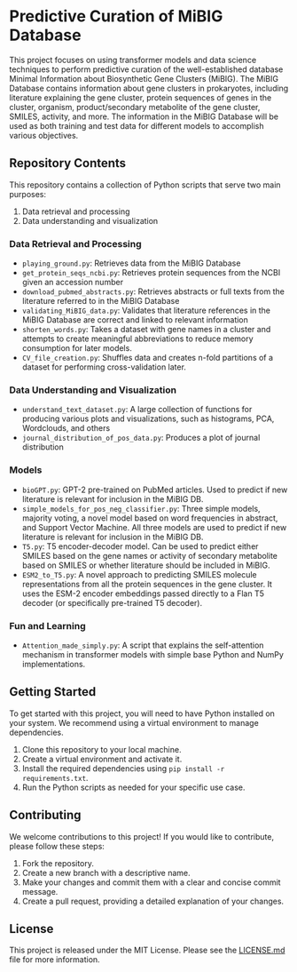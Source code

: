 # Predictive Curation of MiBIG Database

This project focuses on using transformer models and data science techniques to perform predictive curation of the well-established database Minimal Information about Biosynthetic Gene Clusters (MiBIG). The MiBIG Database contains information about gene clusters in prokaryotes, including literature explaining the gene cluster, protein sequences of genes in the cluster, organism, product/secondary metabolite of the gene cluster, SMILES, activity, and more. The information in the MiBIG Database will be used as both training and test data for different models to accomplish various objectives.

## Repository Contents

This repository contains a collection of Python scripts that serve two main purposes:

1. Data retrieval and processing
2. Data understanding and visualization

### Data Retrieval and Processing

- `playing_ground.py`: Retrieves data from the MiBIG Database
- `get_protein_seqs_ncbi.py`: Retrieves protein sequences from the NCBI given an accession number
- `download_pubmed_abstracts.py`: Retrieves abstracts or full texts from the literature referred to in the MiBIG Database
- `validating_MiBIG_data.py`: Validates that literature references in the MiBIG Database are correct and linked to relevant information
- `shorten_words.py`: Takes a dataset with gene names in a cluster and attempts to create meaningful abbreviations to reduce memory consumption for later models.
- `CV_file_creation.py`: Shuffles data and creates n-fold partitions of a dataset for performing cross-validation later.
### Data Understanding and Visualization

- `understand_text_dataset.py`: A large collection of functions for producing various plots and visualizations, such as histograms, PCA, Wordclouds, and others
- `journal_distribution_of_pos_data.py`: Produces a plot of journal distribution

### Models

- `bioGPT.py`: GPT-2 pre-trained on PubMed articles. Used to predict if new literature is relevant for inclusion in the MiBIG DB.
- `simple_models_for_pos_neg_classifier.py`: Three simple models, majority voting, a novel model based on word frequencies in abstract, and Support Vector Machine. All three models are used to predict if new literature is relevant for inclusion in the MiBIG DB.
- `T5.py`: T5 encoder-decoder model. Can be used to predict either SMILES based on the gene names or activity of secondary metabolite based on SMILES or whether literature should be included in MiBIG.
- `ESM2_to_T5.py`: A novel approach to predicting SMILES molecule representations from all the protein sequences in the gene cluster. It uses the ESM-2 encoder embeddings passed directly to a Flan T5 decoder (or specifically pre-trained T5 decoder).

### Fun and Learning

- `Attention_made_simply.py`: A script that explains the self-attention mechanism in transformer models with simple base Python and NumPy implementations.

## Getting Started

To get started with this project, you will need to have Python installed on your system. We recommend using a virtual environment to manage dependencies. 

1. Clone this repository to your local machine.
2. Create a virtual environment and activate it.
3. Install the required dependencies using `pip install -r requirements.txt`.
4. Run the Python scripts as needed for your specific use case.

## Contributing

We welcome contributions to this project! If you would like to contribute, please follow these steps:

1. Fork the repository.
2. Create a new branch with a descriptive name.
3. Make your changes and commit them with a clear and concise commit message.
4. Create a pull request, providing a detailed explanation of your changes.

## License

This project is released under the MIT License. Please see the [LICENSE.md](LICENSE) file for more information.
